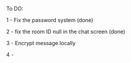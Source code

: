 To DO:

1 - Fix the password system (done)

2 - fix the room ID null in the chat screen (done)

3 - Encrypt message locally

4 -